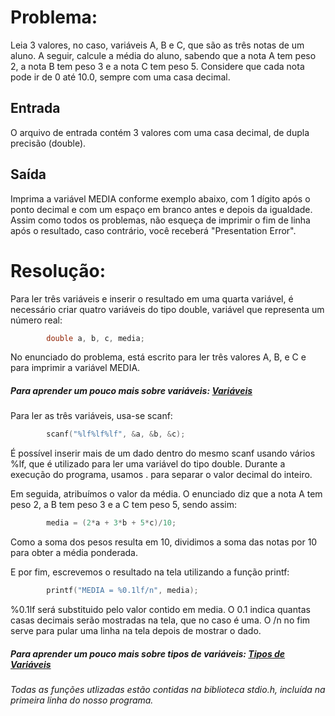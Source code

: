 # Problema:

Leia 3 valores, no caso, variáveis A, B e C, que são as três notas de um aluno. A seguir, calcule a média do aluno, sabendo que a nota A tem peso 2, a nota B tem peso 3 e a nota C tem peso 5. Considere que cada nota pode ir de 0 até 10.0, sempre com uma casa decimal.

## Entrada

O arquivo de entrada contém 3 valores com uma casa decimal, de dupla precisão (double).

## Saída

Imprima a variável MEDIA conforme exemplo abaixo, com 1 dígito após o ponto decimal e com um espaço em branco antes e depois da igualdade. Assim como todos os problemas, não esqueça de imprimir o fim de linha após o resultado, caso contrário, você receberá "Presentation Error".

# Resolução:

Para ler três variáveis e inserir o resultado em uma quarta variável, é necessário criar quatro variáveis do tipo double, variável que representa um número real:
```c
        double a, b, c, media;
```
No enunciado do problema, está escrito para ler três valores A, B, e C e para imprimir a variável MEDIA.

##### Para aprender um pouco mais sobre variáveis: [Variáveis](http://linguagemc.com.br/variaveis-em-linguagem-c/)

Para ler as três variáveis, usa-se scanf:
```c
        scanf("%lf%lf%lf", &a, &b, &c);
```
É possível inserir mais de um dado dentro do mesmo scanf usando vários %lf, que é utilizado para ler uma variável do tipo double. Durante a execução do programa, usamos . para separar o valor decimal do inteiro.

Em seguida, atribuímos o valor da média. O enunciado diz que a nota A tem peso 2, a B tem peso 3 e a C tem peso 5, sendo assim:
```c
        media = (2*a + 3*b + 5*c)/10;
```
Como a soma dos pesos resulta em 10, dividimos a soma das notas por 10 para obter a média ponderada.

E por fim, escrevemos o resultado na tela utilizando a função printf:
```c
        printf("MEDIA = %0.1lf/n", media);
```
%0.1lf será substituido pelo valor contido em media. O 0.1 indica quantas casas decimais serão mostradas na tela, que no caso é uma. O /n no fim serve para pular uma linha na tela depois de mostrar o dado.
##### Para aprender um pouco mais sobre tipos de variáveis: [Tipos de Variáveis](http://linguagemc.com.br/tipos-de-dados-em-c/)

###### Todas as funções utlizadas estão contidas na biblioteca stdio.h, incluída na primeira linha do nosso programa.
